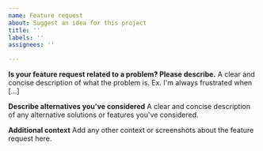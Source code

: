 ```yaml
---
name: Feature request
about: Suggest an idea for this project
title: ''
labels: ''
assignees: ''

---
```


**Is your feature request related to a problem? Please describe.**
A clear and concise description of what the problem is. Ex. I'm always frustrated when [...]



**Describe alternatives you've considered**
A clear and concise description of any alternative solutions or features you've considered.

**Additional context**
Add any other context or screenshots about the feature request here.
